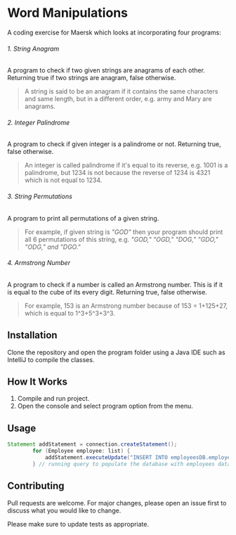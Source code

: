 # Word Manipulations
A coding exercise for Maersk which looks at incorporating four programs:

###### 1. String Anagram
A program to check if two given strings are anagrams of each other. Returning true if two strings are anagram, false otherwise. 
> A string is said to be an anagram if it contains the same characters and same length, but in a different order, e.g. army and Mary are anagrams.

###### 2. Integer Palindrome
A program to check if given integer is a palindrome or not. Returning true, false otherwise. 
> An integer is called palindrome if it's equal to its reverse, e.g. 1001 is a palindrome, but 1234 is not because the reverse of 1234 is 4321 which is not equal to 1234.

###### 3. String Permutations
A program to print all permutations of a given string. 
> For example, if given string is *"GOD"* then your program should print all 6 permutations of this string, e.g. *"GOD," "OGD," "DOG," "GDO," "ODG," and "DGO."*

###### 4. Armstrong Number
A program to check if a number is called an Armstrong number. This is if it is equal to the cube of its every digit. Returning true, false otherwise. 
> For example, 153 is an Armstrong number because of 153 = 1+125+27, which is equal to 1^3+5^3+3^3.

## Installation

Clone the repository and open the program folder using a Java IDE such as IntelliJ to compile the classes.

## How It Works
1. Compile and run project.
2. Open the console and select program option from the menu.

## Usage

```java
Statement addStatement = connection.createStatement();
        for (Employee employee: list) {
            addStatement.executeUpdate("INSERT INTO employeesDB.employees" + " VALUES(" + employee.getEmployeeID() + ",'" + employee.getPrefix() + "','" + employee.getFirstName() + "','" + employee.getInitial() + "','" + employee.getLastName() + "','" + employee.getGender() + "','" + employee.getEmail() + "','" + employee.getDob() + "','" + employee.getJoinDate() + "'," + employee.getSalary() + ")");
        } // running query to populate the database with employees data from the CSV file
```

## Contributing
Pull requests are welcome. For major changes, please open an issue first to discuss what you would like to change.

Please make sure to update tests as appropriate.

